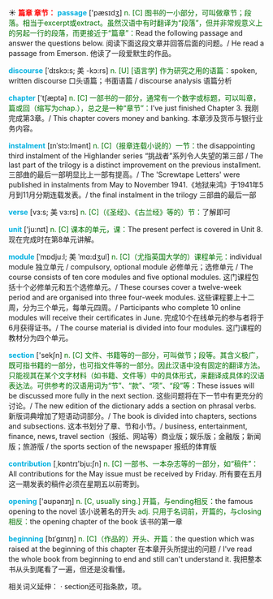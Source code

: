 ☀ <font color="red">**篇章 章节：**</font>
<font color="sky blue">**passage**</font> ['pæsɪdӡ] 
<font color="rgb(227, 108, 9)">n. [C] 图书的一小部分，可叫做章节；段落。相当于excerpt或extract。虽然汉语中有时翻译为“段落”，但并非常规意义上的另起一行的段落，而更接近于“篇章”：</font>Read the following passage and answer the questions below. 阅读下面这段文章并回答后面的问题。/ He read a passage from Emerson. 他读了一段爱默生的作品。
           
<font color="sky blue">**discourse**</font> [ˈdɪskɔ:s; 美 -kɔ:rs]
<font color="rgb(227, 108, 9)">n. [U] [语言学] 作为研究之用的语篇：</font>spoken, written discourse 口头语篇；书面语篇 / discourse analysis 语篇分析

<font color="sky blue">**chapter**</font> ['tʃæptə] 
<font color="rgb(227, 108, 9)">n. [C] 一部书的一部分，通常有一个数字或标题，可以叫章，篇或回（缩写为chap.），总之是一种“章节”：</font>I’ve just finished Chapter 3. 我刚完成第3章。/ This chapter covers money and banking. 本章涉及货币与银行业务内容。
       
<font color="sky blue">**instalment**</font> [ɪnˈstɔ:lmənt]
<font color="rgb(227, 108, 9)">n. [C]（报章连载小说的）一节：</font>the disappointing third instalment of the Highlander series “挑战者”系列令人失望的第三部 / The last part of the trilogy is a distinct improvement on the previous installment. 三部曲的最后一部明显比上一部有提高。/ The 'Screwtape Letters' were published in instalments from May to November 1941.《地狱来鸿》于1941年5月到11月分期连载发表。/ the final instalment in the trilogy 三部曲的最后一部

<font color="sky blue">**verse**</font> [vɜ:s; 美 vɜ:rs]
<font color="rgb(227, 108, 9)">n. [C]（《圣经》、《古兰经》等的）节：</font>了解即可

<font color="sky blue">**unit**</font> ['ju:nɪt] 
<font color="rgb(227, 108, 9)">n. [C] 课本的单元，课：</font>The present perfect is covered in Unit 8. 现在完成时在第8单元讲解。
        
<font color="sky blue">**module**</font> [ˈmɒdju:l; 美 ˈmɑ:dʒul]
<font color="rgb(227, 108, 9)">n. [C]（尤指英国大学的）课程单元：</font>individual module 独立单元 / compulsory, optional module 必修单元；选修单元 / The course consists of ten core modules and five optional modules. 这门课程包括十个必修单元和五个选修单元。/ These courses cover a twelve-week period and are organised into three four-week modules. 这些课程要上十二周，分为三个单元，每单元四周。/ Participants who complete 10 online modules will receive their certificates in June. 完成10个在线单元的参与者将于6月获得证书。/ The course material is divided into four modules. 这门课程的教材分为四个单元。

<font color="sky blue">**section**</font> ['sekʃn] 
<font color="rgb(227, 108, 9)">n. [C] 文件、书籍等的一部分，可叫做节；段等。其含义极广，既可指书籍的一部分，也可指文件等的一部分。因此汉语中没有固定的翻译方法。只能视其在某个文字材料（如书籍、文件等）中的具体形式，来翻译成具体的汉语表达法。可供参考的汉语用词为“节”、“款”、“项”、“段”等：</font>These issues will be discussed more fully in the next section. 这些问题将在下一节中有更充分的讨论。/ The new edition of the dictionary adds a section on phrasal verbs. 新版词典增加了短语动词部分。/ The book is divided into chapters, sections and subsections. 这本书划分了章、节和小节。/ business, entertainment, finance, news, travel section（报纸、网站等）商业版；娱乐版；金融版；新闻版；旅游版 / the sports section of the newspaper 报纸的体育版

<font color="sky blue">**contribution**</font> [͵kɒntrɪ'bju:ʃn] 
<font color="rgb(227, 108, 9)">n. [C] 一部书、一本杂志等的一部分，如“稿件”：</font>All contributions for the May issue must be received by Friday. 所有要在五月这一期发表的稿件必须在星期五以前寄到。

<font color="sky blue">**opening**</font> ['əʊpənɪŋ] 
<font color="rgb(227, 108, 9)">n. [C, usually sing.] 开篇，与ending相反：</font>the famous opening to the novel 该小说著名的开头 <font color="rgb(227, 108, 9)">adj. 只用于名词前，开篇的，与closing相反：</font>the opening chapter of the book 该书的第一章
           
<font color="sky blue">**beginning**</font> [bɪˈgɪnɪŋ]
<font color="rgb(227, 108, 9)">n. [C]（作品的）开头、开篇：</font>the question which was raised at the beginning of this chapter 在本章开头所提出的问题 / I've read the whole book from beginning to end and still can't understand it. 我把整本书从头到尾看了一遍，但还是没看懂。

相关词义延伸：
· section还可指条款，项。
